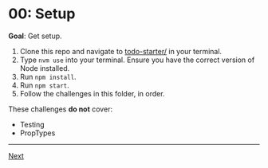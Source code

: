 # 00: Setup

**Goal**: Get setup.

1. Clone this repo and navigate to [todo-starter/](../todo-starter/) in your terminal.
2. Type `nvm use` into your terminal. Ensure you have the correct version of Node installed.
3. Run `npm install`.
4. Run `npm start`.
5. Follow the challenges in this folder, in order.

These challenges **do not** cover:
- Testing
- PropTypes

---
[Next](./01.md)
